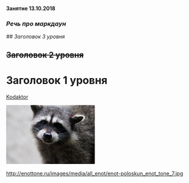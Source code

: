 #### Занятие 13.10.2018

### _Речь про маркдаун_

_## Заголовок 3 уровня_

## ~~Заголовок 2 уровня~~

# Заголовок 1 уровня

[Kodaktor](https://kodaktor.ru)

![Енот](35355511521_0c18e69217_m.jpg "Енот на картинке")


http://enottone.ru/images/media/all_enot/enot-poloskun_enot_tone_7.jpg
